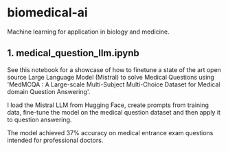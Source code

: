 # biomedical-ai
Machine learning for application in biology and medicine. 

## 1. medical_question_llm.ipynb

See this notebook for a showcase of how to finetune a state of the art open source Large Language Model (Mistral) to solve Medical Questions using 'MedMCQA : A Large-scale Multi-Subject Multi-Choice Dataset for Medical domain Question Answering'.

I load the Mistral LLM from Hugging Face, create prompts from training data, fine-tune the model on the medical question dataset and then apply it to question answering.

The model achieved 37% accuracy on medical entrance exam questions intended for professional doctors.
